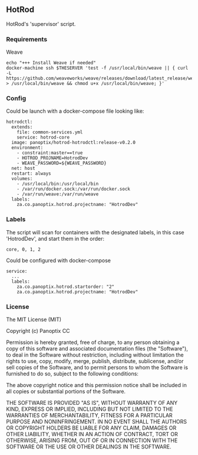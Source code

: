 ## HotRod

HotRod's 'supervisor' script.

### Requirements

Weave

    echo "+++ Install Weave if needed"
    docker-machine ssh $THESERVER 'test -f /usr/local/bin/weave || { curl -L https://github.com/weaveworks/weave/releases/download/latest_release/weave > /usr/local/bin/weave && chmod u+x /usr/local/bin/weave; }'    

### Config

Could be launch with a docker-compose file looking like:

    hotrodctl:
      extends:
        file: common-services.yml
        service: hotrod-core
      image: panoptix/hotrod-hotrodctl:release-v0.2.0
      environment:
        - constraint:master==true 
        - HOTROD_PROJNAME=HotrodDev         
        - WEAVE_PASSWORD=${WEAVE_PASSWORD}
      net: host
      restart: always
      volumes:
        - /usr/local/bin:/usr/local/bin
        - /var/run/docker.sock:/var/run/docker.sock
        - /var/run/weave:/var/run/weave
      labels:
        za.co.panoptix.hotrod.projectname: "HotrodDev"
        
### Labels

The script will scan for containers with the designated labels, in this case 'HotrodDev', and start them in the order:

    core, 0, 1, 2
    
Could be configured with docker-compose

    service:
      ...   
      labels:
        za.co.panoptix.hotrod.startorder: "2"
        za.co.panoptix.hotrod.projectname: "HotrodDev"      
                

### License

The MIT License (MIT)

Copyright (c) Panoptix CC

Permission is hereby granted, free of charge, to any person obtaining a copy
of this software and associated documentation files (the "Software"), to deal
in the Software without restriction, including without limitation the rights
to use, copy, modify, merge, publish, distribute, sublicense, and/or sell
copies of the Software, and to permit persons to whom the Software is
furnished to do so, subject to the following conditions:

The above copyright notice and this permission notice shall be included in
all copies or substantial portions of the Software.

THE SOFTWARE IS PROVIDED "AS IS", WITHOUT WARRANTY OF ANY KIND, EXPRESS OR
IMPLIED, INCLUDING BUT NOT LIMITED TO THE WARRANTIES OF MERCHANTABILITY,
FITNESS FOR A PARTICULAR PURPOSE AND NONINFRINGEMENT. IN NO EVENT SHALL THE
AUTHORS OR COPYRIGHT HOLDERS BE LIABLE FOR ANY CLAIM, DAMAGES OR OTHER
LIABILITY, WHETHER IN AN ACTION OF CONTRACT, TORT OR OTHERWISE, ARISING FROM,
OUT OF OR IN CONNECTION WITH THE SOFTWARE OR THE USE OR OTHER DEALINGS IN
THE SOFTWARE.
